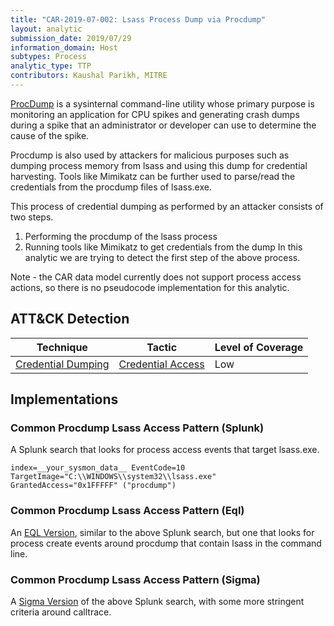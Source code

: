 ```yaml
---
title: "CAR-2019-07-002: Lsass Process Dump via Procdump"
layout: analytic
submission_date: 2019/07/29
information_domain: Host
subtypes: Process
analytic_type: TTP
contributors: Kaushal Parikh, MITRE
---
```


[ProcDump](https://docs.microsoft.com/en-us/sysinternals/downloads/procdump) is a sysinternal command-line utility whose primary purpose is monitoring an application for CPU spikes and generating crash dumps during a spike that an administrator or developer can use to determine the cause of the spike. 

Procdump is also used by attackers for malicious purposes such as dumping process memory from lsass and using this dump for credential harvesting. Tools like Mimikatz can be further used to parse/read the credentials from the procdump files of lsass.exe. 

This process of credential dumping as performed by an attacker consists of two steps.
  1. Performing the procdump of the lsass process
  2. Running tools like Mimikatz to get credentials from the dump
In this analytic we are trying to detect the first step of the above process.

Note - the CAR data model currently does not support process access actions, so there is no pseudocode implementation for this analytic.

## ATT&CK Detection

|Technique |Tactic |Level of Coverage |
|---|---|---|
|[Credential Dumping](https://attack.mitre.org/techniques/T1003/)|[Credential Access](https://attack.mitre.org/tactics/TA0006/)|Low|


## Implementations

### Common Procdump Lsass Access Pattern (Splunk)


A Splunk search that looks for process access events that target lsass.exe.


```
index=__your_sysmon_data__ EventCode=10 TargetImage="C:\\WINDOWS\\system32\\lsass.exe" GrantedAccess="0x1FFFFF" ("procdump")
```


### Common Procdump Lsass Access Pattern (Eql)


An [EQL Version](https://eqllib.readthedocs.io/en/latest/analytics/1e1ef6be-12fc-11e9-8d76-4d6bb837cda4.html), similar to the above Splunk search, but one that looks for process create events around procdump that contain lsass in the command line.



### Common Procdump Lsass Access Pattern (Sigma)


A [Sigma Version](https://github.com/Neo23x0/sigma/blob/master/rules/windows/sysmon/sysmon_lsass_memdump.yml) of the above Splunk search, with some more stringent criteria around calltrace.



